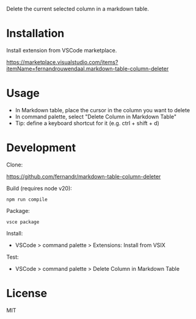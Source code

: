 Delete the current selected column in a markdown table.

# Installation

Install extension from VSCode marketplace.

https://marketplace.visualstudio.com/items?itemName=fernandrouwendaal.markdown-table-column-deleter

# Usage

- In Markdown table, place the cursor in the column you want to delete
- In command palette, select "Delete Column in Markdown Table"
- Tip: define a keyboard shortcut for it (e.g. ctrl + shift + d)

# Development

Clone:

https://github.com/fernandr/markdown-table-column-deleter

Build (requires node v20):

    npm run compile

Package:

    vsce package

Install:

- VSCode > command palette > Extensions: Install from VSIX

Test:

- VSCode > command palette > Delete Column in Markdown Table

# License

MIT